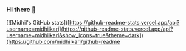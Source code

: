 ### Hi there 👋

[![Midhil's GitHub stats]([https://github-readme-stats.vercel.app/api?username=midhilkari](https://github-readme-stats.vercel.app/api?username=midhilkari&show_icons=true&theme=dark])(https://github.com/midhilkari/github-readme

<!--
**midhilkari/midhilkari** is a ✨ _special_ ✨ repository because its `README.md` (this file) appears on your GitHub profile.

Here are some ideas to get you started:

- 🔭 I’m currently working on ...
- 🌱 I’m currently learning ...
- 👯 I’m looking to collaborate on ...
- 🤔 I’m looking for help with ...
- 💬 Ask me about ...
- 📫 How to reach me: ...
- 😄 Pronouns: ...
- ⚡ Fun fact: ...
-->
